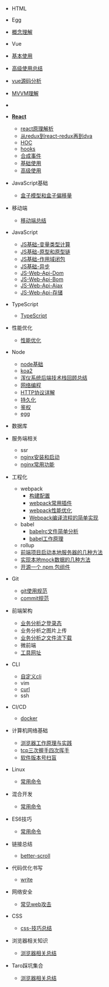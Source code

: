 
<!-- [HTML](/) -->
* HTML

* Egg
* [概念理解](/Egg/1.md)


* Vue
* [基本使用](/vue/3.md)
* [高级使用总结](/vue/2.md)
* [vue源码分析](/vue/vueAnalysis.md)
* [MVVM理解](/vue/1.md)
* 

* [**React**](/react/index.md)
  * [react原理解析](/react/reactAnalysis.md)
  * [从redux到react-redux再到dva](/react/reduxFlows.md)
  * [HOC](/react/hoc.md)
  * [hooks]()
  * [合成事件](/react/composeEvent.md)
  * [基础使用](/react/baseUse/1.md)
  * [高级使用](/react/advanceUse/1.md)

* JavaScript基础
  * [盒子模型和盒子偏移量](/javascript/base9.md)


* 移动端
  * [移动端总结](/mobile/base1.md)

* JavaScript

  * [JS基础-变量类型计算](/javascript/base_1.md)
  * [JS基础-原型和原型链](/javascript/base_2.md)
  * [JS基础-作用域闭包](/javascript/base_3.md)
  * [JS基础-异步](/javascript/base_4.md)
  * [JS-Web-Api-Dom](/javascript/base_5.md)
  * [JS-Web-Api-Bom](/javascript/base_6.md)
  * [JS-Web-Api-Ajax](/javascript/base_7.md)
  * [JS-Web-Api-存储](/javascript/base_7.md)
* TypeScript 
  * [TypeScript](/typescript/1.md)

* 性能优化
  * [性能优化](/javascript/base_8.md)
  
* Node
  * [node基础](/node/1.md)
  * [koa2](/node/koa2.md)
  * [浑仪系统后端技术栈回顾总结](/node/hyxt.md)
  * [网络编程](/node/4.md)
  * [HTTP协议详解](/node/http.md)
  * [持久化](/node/5.md)
  * [鉴权](/node/auth.md)
  * [egg](/node/6.md)


* 数据库

* 服务端相关
  * ssr
  * [nginx安装和启动](/service/nginx01.md)
  * [nginx常用功能](/service/nginx02.md)

* 工程化
  * webpack
    * [构建配置](/工程化/config.md)
    * [webpack常用插件](/工程化/webpackCommonUsePlugin.md)
    * [webpack性能优化](/工程化/performanceOptimize.md)
    * [Webpack编译流程的简单实现](/工程化/webpackCompilerRealize.md)
  * babel
    * [babelrc文件简单分析](/工程化/babelrc.md)
    * [babel工作原理](/工程化/babelPrinciple.md)
  * rollup
  * [前端项目启动本地服务器的几种方法](/工程化/devServer.md)
  * [实现本地mock数据的几种方法](/工程化/mock.md)
  * [开源一个 npm 包组件](/工程化/npmComp.md)

* Git
  * [git使用规范](/git/useStandard.md)
  * [commit规范](/git/commitStandard.md)



* 前端架构
  * [业务分析之登录态](/前端架构/loginStatus.md)
  * 业务分析之图片上传
  * [业务分析之文件流下载](/前端架构/businessFileDown.md)
  * 微前端
  * [工具网址](/前端架构/utilSites.md)

* CLI
  * [自定义cli](/cli/custom.md)
  * vim
  * [curl](/cli/curl.md)
  * ssh

* CI/CD
  * [docker](/cicd/docker.md)

* 计算机网络基础
  * [浏览器工作原理与实践](/node/browser.md)
  * [tcp三次握手四次挥手]()
  * [软件版本号扫盲](/networkBase/version.md)

* Linux
    * [常用命令](/linux/1.md)

* 混合开发
    * [常用命令](/app/1.md)

* ES6技巧
    * [常用命令](/es6/1.md)

* 链接总结
   * [better-scroll](/es6/2.md)


* 代码优化书写
   * [write](/es6/3.md)


* 网络安全
   * [常见web攻击](/design/1.md)


* CSS
  * [css-技巧总结](/css/1.md)

* 浏览器相关知识
  * [浏览器相关总结](/browser/1.md)

* Taro踩坑集合

  * [浏览器相关总结](/Taro/1.md)


<!-- * 最佳实践 -->

